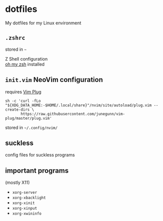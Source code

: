 # dotfiles

My dotfiles for my Linux environment

## `.zshrc`

stored in `~`

Z Shell configuration  
[oh my zsh](https://ohmyz.sh/) installed

## `init.vim` NeoVim configuration

requires [Vim Plug](https://github.com/junegunn/vim-plug)
```shell
sh -c 'curl -fLo "${XDG_DATA_HOME:-$HOME/.local/share}"/nvim/site/autoload/plug.vim --create-dirs \
       https://raw.githubusercontent.com/junegunn/vim-plug/master/plug.vim'
```

stored in `~/.config/nvim/`

## suckless

config files for suckless programs

## important programs

(mostly X11)

- `xorg-server`
- `xorg-xbacklight`
- `xorg-xinit`
- `xorg-xinput`
- `xorg-xwininfo`

